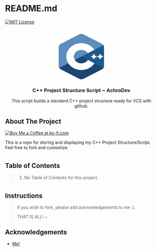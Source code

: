 <a name="readme-top"></a>

# README.md

[![MIT License][license-shield]][license-url]

<!-- PROJECT LOGO -->
<br />
<div align="center">
  <a href="https://github.com/AchroDev/REPO_NAME">
    <img src ="resources/c++.svg" alt="Logo" width="150" height="150">
  </a>
<h3 align="center"> C++ Project Structure Script ~ AchroDev </h3>

  <p align="center">
    This script builds a standard C++ project structure ready for VCS with github.
    <br />
  </p>
</div>

<!-- ABOUT THE PROJECT -->

## About The Project

<a href='https://ko-fi.com/R6R3WKVOY' target='_blank'><img height='36' style='border:0px;height:36px;' src='https://storage.ko-fi.com/cdn/kofi3.png?v=3' border='0' alt='Buy Me a Coffee at ko-fi.com' />
</a>

This is a repo for storing and displaying my C++ Project Structure/Script. Feel free to fork and customize.

#

## Table of Contents

> 1. No Table of Contents for this project.

#

## Instructions

> If you wish to fork, please add acknowledgements to me :).

> THAT IS ALL! ~

<!-- ACKNOWLEDGEMENTS -->

## Acknowledgements

- [Me!][my-github]

<!-- MARKDOWN LINKS & IMAGES -->
<!-- https://www.markdownguide.org/basic-syntax/#reference-style-links -->

[license-shield]: https://img.shields.io/github/license/AchroDev/AchroDev.svg?style=for-the-badge
[license-url]: https://github.com/AchroDev/echto/blob/main/LICENSE.txt
[my-github]: https://github.com/AchroDev
[Acknowledgements]: https://github.com/AchroDev/echto?tab=readme-ov-file#acknowledgements
